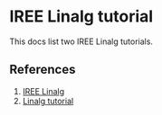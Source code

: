 # IREE Linalg tutorial
This docs list two IREE Linalg tutorials.
## References
1. [IREE Linalg](https://iree.dev/community/blog/2024-01-29-iree-mlir-linalg-tutorial/)
2. [Linalg tutorial](https://mlir.llvm.org/docs/Tutorials/transform/Ch0/)